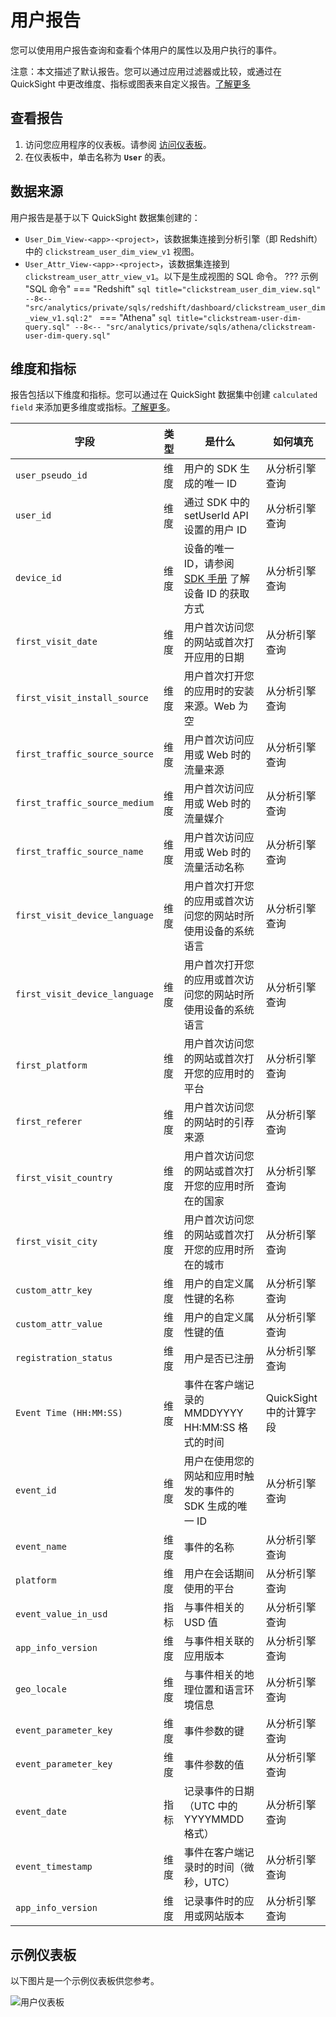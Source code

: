 # 用户报告

您可以使用用户报告查询和查看个体用户的属性以及用户执行的事件。

注意：本文描述了默认报告。您可以通过应用过滤器或比较，或通过在 QuickSight 中更改维度、指标或图表来自定义报告。[了解更多](https://docs.aws.amazon.com/quicksight/latest/user/working-with-visuals.html)

## 查看报告
1. 访问您应用程序的仪表板。请参阅 [访问仪表板](index.md/#view-dashboards)。
2. 在仪表板中，单击名称为 **`User`** 的表。

## 数据来源
用户报告是基于以下 QuickSight 数据集创建的：

- `User_Dim_View-<app>-<project>`，该数据集连接到分析引擎（即 Redshift）中的 `clickstream_user_dim_view_v1` 视图。
- `User_Attr_View-<app>-<project>`，该数据集连接到 `clickstream_user_attr_view_v1`。以下是生成视图的 SQL 命令。
??? 示例 "SQL 命令"
    === "Redshift"
        ```sql title="clickstream_user_dim_view.sql"
        --8<-- "src/analytics/private/sqls/redshift/dashboard/clickstream_user_dim_view_v1.sql:2"
        ```
    === "Athena"
        ```sql title="clickstream-user-dim-query.sql"
        --8<-- "src/analytics/private/sqls/athena/clickstream-user-dim-query.sql"
        ```

## 维度和指标

报告包括以下维度和指标。您可以通过在 QuickSight 数据集中创建 `calculated field` 来添加更多维度或指标。[了解更多](https://docs.aws.amazon.com/quicksight/latest/user/adding-a-calculated-field-analysis.html)。

|字段 | 类型| 是什么 | 如何填充|
|----------|---|---------|--------------------|
|`user_pseudo_id`| 维度 | 用户的 SDK 生成的唯一 ID | 从分析引擎查询|
|`user_id`| 维度 | 通过 SDK 中的 setUserId API 设置的用户 ID  | 从分析引擎查询|
|`device_id`| 维度 | 设备的唯一 ID，请参阅 [SDK 手册](../../sdk-manual/index.md) 了解设备 ID 的获取方式| 从分析引擎查询|
|`first_visit_date`| 维度 | 用户首次访问您的网站或首次打开应用的日期  | 从分析引擎查询|
|`first_visit_install_source`| 维度 | 用户首次打开您的应用时的安装来源。Web 为空  | 从分析引擎查询|
|`first_traffic_source_source`| 维度 | 用户首次访问应用或 Web 时的流量来源  | 从分析引擎查询|
|`first_traffic_source_medium`| 维度 | 用户首次访问应用或 Web 时的流量媒介  | 从分析引擎查询|
|`first_traffic_source_name`| 维度 | 用户首次访问应用或 Web 时的流量活动名称  | 从分析引擎查询|
|`first_visit_device_language`| 维度 | 用户首次打开您的应用或首次访问您的网站时所使用设备的系统语言  | 从分析引擎查询|
|`first_visit_device_language`| 维度 | 用户首次打开您的应用或首次访问您的网站时所使用设备的系统语言  | 从分析引擎查询|
|`first_platform`| 维度 | 用户首次访问您的网站或首次打开您的应用时的平台  | 从分析引擎查询|
|`first_referer`| 维度 | 用户首次访问您的网站时的引荐来源 | 从分析引擎查询|
|`first_visit_country`| 维度 | 用户首次访问您的网站或首次打开您的应用时所在的国家  | 从分析引擎查询|
|`first_visit_city`| 维度 | 用户首次访问您的网站或首次打开您的应用时所在的城市  | 从分析引擎查询|
|`custom_attr_key`| 维度 | 用户的自定义属性键的名称  | 从分析引擎查询|
|`custom_attr_value`| 维度 | 用户的自定义属性键的值  | 从分析引擎查询|
|`registration_status`| 维度 | 用户是否已注册  | 从分析引擎查询|
|`Event Time (HH:MM:SS)`| 维度 |事件在客户端记录的 MMDDYYYY HH:MM:SS 格式的时间  | QuickSight 中的计算字段|
|`event_id`| 维度 | 用户在使用您的网站和应用时触发的事件的 SDK 生成的唯一 ID  | 从分析引擎查询|
|`event_name`| 维度 | 事件的名称  | 从分析引擎查询|
|`platform`| 维度 | 用户在会话期间使用的平台  | 从分析引擎查询|
|`event_value_in_usd`| 指标 | 与事件相关的 USD 值  | 从分析引擎查询|
|`app_info_version`| 维度 | 与事件相关联的应用版本  | 从分析引擎查询|
|`geo_locale`| 维度 | 与事件相关的地理位置和语言环境信息  | 从分析引擎查询|
|`event_parameter_key`| 维度 | 事件参数的键  | 从分析引擎查询|
|`event_parameter_key`| 维度 | 事件参数的值  | 从分析引擎查询|
|`event_date`| 指标 | 记录事件的日期（UTC 中的 YYYYMMDD 格式）  | 从分析引擎查询|
|`event_timestamp`| 维度 | 事件在客户端记录时的时间（微秒，UTC）  | 从分析引擎查询|
|`app_info_version`| 维度 | 记录事件时的应用或网站版本  | 从分析引擎查询|

## 示例仪表板
以下图片是一个示例仪表板供您参考。

![用户仪表板](../../images/analytics/dashboard/user.png)
